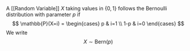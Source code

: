 A [[Random Variable]] $X$ taking values in $\{ 0,1 \}$
follows the Bernoulli distribution with parameter $p$ if
$$
\mathbb{P}(X=i) = \begin{cases}
p  & i=1 \\
1-p & i=0
\end{cases}
$$
We write 
$$
X\sim \mathrm{Bern}(p)
$$
